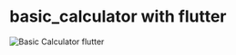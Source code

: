 # basic_calculator with flutter
![Basic Calculator flutter](https://github.com/abusufiancse/basic_calculator/assets/68639263/777617a2-6db8-43ae-b0c0-c6a29cd0f5df)

